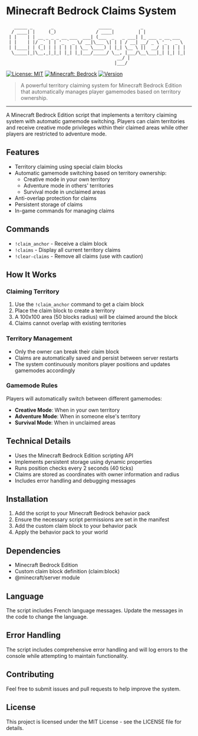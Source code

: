 # Minecraft Bedrock Claims System

```
   _____ _       _                 _____           _             
  / ____| |     (_)               / ____|         | |            
 | |    | | __ _ _ _ __ ___  ___| (___  _   _ ___| |_ ___ _ __ ___
 | |    | |/ _` | | '_ ` _ \/ __|\___ \| | | / __| __/ _ \ '_ ` _ \
 | |____| | (_| | | | | | | \__ \____) | |_| \__ \ ||  __/ | | | | |
  \_____|_|\__,_|_|_| |_| |_|___/_____/ \__, |___/\__\___|_| |_| |_|
                                          __/ |                      
                                         |___/                       
```

[![License: MIT](https://img.shields.io/badge/License-MIT-yellow.svg)](https://opensource.org/licenses/MIT)
[![Minecraft: Bedrock](https://img.shields.io/badge/Minecraft-Bedrock-green.svg)](https://www.minecraft.net/)
[![Version](https://img.shields.io/badge/version-1.0.12-blue.svg)](https://github.com/brucelightyear/minecraft_claim/releases)

> A powerful territory claiming system for Minecraft Bedrock Edition that automatically manages player gamemodes based on territory ownership.

---

A Minecraft Bedrock Edition script that implements a territory claiming system with automatic gamemode switching. Players can claim territories and receive creative mode privileges within their claimed areas while other players are restricted to adventure mode.

## Features

- Territory claiming using special claim blocks
- Automatic gamemode switching based on territory ownership:
  - Creative mode in your own territory
  - Adventure mode in others' territories
  - Survival mode in unclaimed areas
- Anti-overlap protection for claims
- Persistent storage of claims
- In-game commands for managing claims

## Commands

- `!claim_anchor` - Receive a claim block
- `!claims` - Display all current territory claims
- `!clear-claims` - Remove all claims (use with caution)

## How It Works

### Claiming Territory

1. Use the `!claim_anchor` command to get a claim block
2. Place the claim block to create a territory
3. A 100x100 area (50 blocks radius) will be claimed around the block
4. Claims cannot overlap with existing territories

### Territory Management

- Only the owner can break their claim block
- Claims are automatically saved and persist between server restarts
- The system continuously monitors player positions and updates gamemodes accordingly

### Gamemode Rules

Players will automatically switch between different gamemodes:
- **Creative Mode**: When in your own territory
- **Adventure Mode**: When in someone else's territory
- **Survival Mode**: When in unclaimed areas

## Technical Details

- Uses the Minecraft Bedrock Edition scripting API
- Implements persistent storage using dynamic properties
- Runs position checks every 2 seconds (40 ticks)
- Claims are stored as coordinates with owner information and radius
- Includes error handling and debugging messages

## Installation

1. Add the script to your Minecraft Bedrock behavior pack
2. Ensure the necessary script permissions are set in the manifest
3. Add the custom claim block to your behavior pack
4. Apply the behavior pack to your world

## Dependencies

- Minecraft Bedrock Edition
- Custom claim block definition (claim:block)
- @minecraft/server module

## Language

The script includes French language messages. Update the messages in the code to change the language.

## Error Handling

The script includes comprehensive error handling and will log errors to the console while attempting to maintain functionality.

## Contributing

Feel free to submit issues and pull requests to help improve the system.

## License

This project is licensed under the MIT License - see the LICENSE file for details.
